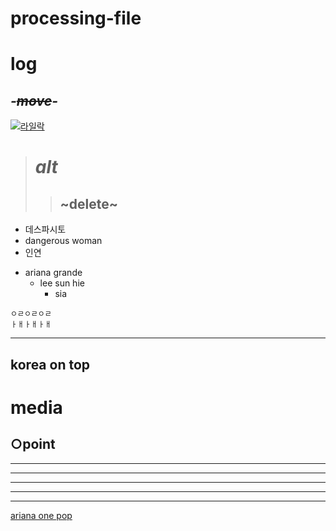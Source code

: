 # processing-file
# log
## *-~~move~~-*
[![라일락](http://cfile28.uf.tistory.com/image/254E963E518765DF29A51B)](https://www.youtube.com/watch?v=LBTnz1Ta_v8)
># *alt*
>>## ~delete~

+ 데스파시토
+ dangerous woman
+ 인연 


- ariana grande
  - lee sun hie
    - sia

```
ㅇㄹㅇㄹㅇㄹ
ㅏㅐㅏㅐㅏㅐ
```

-------------
korea on top
-------------
media
=========
○point
---------

* * *
***
*****
- - -
-----------------------------------

[ariana one pop](https://www.youtube.com/watch?v=WH-e4sllxos)
